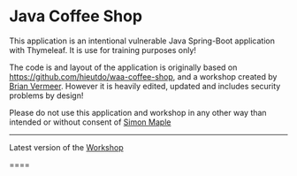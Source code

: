 # Java Coffee Shop

This application is an intentional vulnerable Java Spring-Boot application with Thymeleaf.
It is use for training purposes only!

The code is and layout of the application is originally based on https://github.com/hieutdo/waa-coffee-shop, and a workshop created by [Brian Vermeer](https://brianvermeer.nl).
However it is heavily edited, updated and includes security problems by design!

Please do not use this application and workshop in any other way than intended or without consent of [Simon Maple](https://twitter.com/sjmaple)

---

Latest version of the [Workshop](/workshop/WORKSHOP.md)

====
